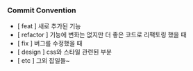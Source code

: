 ### Commit Convention

- [ feat ] 새로 추가된 기능
- [ refactor ] 기능에 변화는 없지만 더 좋은 코드로 리팩토링 했을 때
- [ fix ] 버그를 수정했을 때
- [ design ] css와 스타일 관련된 부분
- [ etc ] 그외 잡일들~
